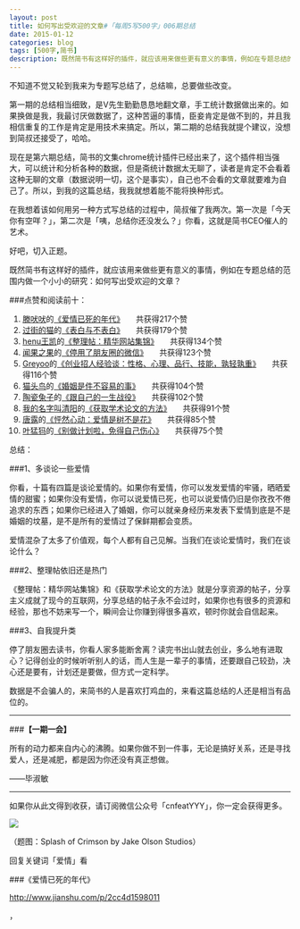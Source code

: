 ```yaml
---
layout: post
title: 如何写出受欢迎的文章#「每周5写500字」006期总结
date: 2015-01-12
categories: blog
tags: [500字,简书]
description: 既然简书有这样好的插件，就应该用来做些更有意义的事情，例如在专题总结的范围内做一个小小的研究：如何写出受欢迎的文章？
---
```


不知道不觉又轮到我来为专题写总结了，总结嘛，总要做些改变。

第一期的总结相当细致，是V先生勤勤恳恳地翻文章，手工统计数据做出来的。如果换做是我，我最讨厌做数据了，这种苦逼的事情，臣妾肯定是做不到的，并且我相信重复的工作是肯定是用技术来搞定。所以，第二期的总结我就提个建议，没想到简叔还接受了，哈哈。

现在是第六期总结，简书的文集chrome统计插件已经出来了，这个插件相当强大，可以统计和分析各种的数据，但是斋统计数据太无聊了，读者是肯定不会看着这种无聊的文章（数据说明一切，这个是事实），自己也不会看的文章就要难为自己了。所以，到我的这篇总结，我我就想着能不能将换种形式。

在我想着该如何用另一种方式写总结的过程中，简叔催了我两次。第一次是「今天你有空咩？」，第二次是「咦，总结你还没发么？」你看，这就是简书CEO催人的艺术。

好吧，切入正题。

既然简书有这样好的插件，就应该用来做些更有意义的事情，例如在专题总结的范围内做一个小小的研究：如何写出受欢迎的文章？


###点赞和阅读前十：

1. [滕吠吠](/users/NptMsR)的[《爱情已死的年代》](/p/2cc4d1598011)　　共获得217个赞
1. [过街的猫](/users/5037c302e759)的[《表白与不表白》](/p/ca29aac3e477)　　共获得179个赞
1. [henu王凯](/users/947271c16e6a)的[《整理帖：精华网站集锦》](/p/9e65fa0b808e)　　共获得134个赞
1. [闻果之果](/users/06289f9a392f)的[《停用了朋友圈的微信》](/p/57a4ca3097cd)　　共获得123个赞
1. [Greyoo](/users/mcNQf9)的[《创业招人经验谈：性格、心理、品行、技能，孰轻孰重》](/p/e379d350813c)　　共获得116个赞
1. [猫头鸟](/users/d5936d1445a1)的[《婚姻是件不容易的事》](/p/642494c1d318)　　共获得104个赞
1. [陶瓷兔子](/users/086567bede72)的[《跟自己的一生战役》](/p/8497f1864776)　　共获得102个赞
1. [我的名字叫清阳](/users/243b7f7b1500)的[《获取学术论文的方法》](/p/7e507d7be11d)　　共获得91个赞
1. [唐露](/users/533d67f8fc46)的[《怦然心动：爱情是树不是花》](/p/28bdb05e2b55)　　共获得85个赞
1. [叶猛犸](/users/jsB5Kx)的[《别做计划啦，免得自己伤心》](/p/583e93ae5adf)　　共获得75个赞


总结：

###1、多谈论一些爱情

你看，十篇有四篇是谈论爱情的。如果你有爱情，你可以发发爱情的牢骚，晒晒爱情的甜蜜；如果你没有爱情，你可以说爱情已死，也可以说爱情仍旧是你孜孜不倦追求的东西；如果你已经进入了婚姻，你可以就亲身经历来发表下爱情到底是不是婚姻的坟墓，是不是所有的爱情过了保鲜期都会变质。

爱情混杂了太多了价值观，每个人都有自己见解。当我们在谈论爱情时，我们在谈论什么？

###2、整理帖依旧还是热门

《整理帖：精华网站集锦》和《获取学术论文的方法》就是分享资源的帖子，分享主义成就了现今的互联网，分享总结的帖子永不会过时，如果你也有很多的资源和经验，那也不妨来写一个，瞬间会让你赚到得很多喜欢，顿时你就会自信起来。

###3、自我提升类

停了朋友圈去读书，你看人家多能断舍离？读完书出山就去创业，多么地有进取心？记得创业的时候听听别人的话，而人生是一辈子的事情，还要跟自己较劲，决心还是要有，计划还是要做，但方式一定科学。

数据是不会骗人的，来简书的人是喜欢打鸡血的，来看这篇总结的人还是相当有品位的。

---

###**【一期一会】**

所有的动力都来自内心的沸腾。如果你做不到一件事，无论是搞好关系，还是寻找爱人，还是减肥，都是因为你还没有真正想做。

——毕淑敏

----

如果你从此文得到收获，请订阅微信公众号「cnfeatYYY」，你一定会获得更多。

![](http://7d9mjz.com1.z0.glb.clouddn.com/2014-12-15.jpg)

（题图：Splash of Crimson by Jake Olson Studios）

回复关键词「爱情」看

###《爱情已死的年代》

http://www.jianshu.com/p/2cc4d1598011


，


